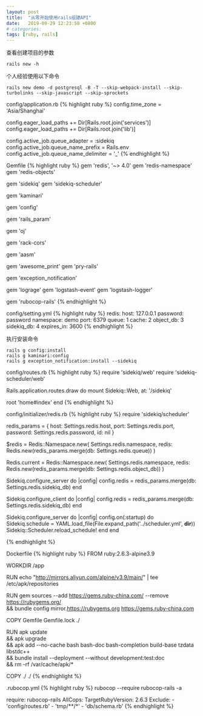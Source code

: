 ```yaml
---
layout: post
title:  "从零开始使用rails组建API"
date:   2019-09-29 12:23:58 +0800
# categories: 
tags: [ruby, rails]
---
```

查看创建项目的参数
```
rails new -h
```

个人经验使用以下命令
```
rails new demo -d postgresql -B -T --skip-webpack-install --skip-turbolinks --skip-javascript --skip-sprockets
```

config/application.rb
{% highlight ruby %}
config.time_zone = 'Asia/Shanghai'

config.eager_load_paths += Dir[Rails.root.join('services')]
config.eager_load_paths += Dir[Rails.root.join('lib')]

config.active_job.queue_adapter = :sidekiq
config.active_job.queue_name_prefix = Rails.env
config.active_job.queue_name_delimiter = '_'
{% endhighlight %}

Gemfile
{% highlight ruby %}
gem 'redis', '~> 4.0'
gem 'redis-namespace'
gem 'redis-objects'

gem 'sidekiq'
gem 'sidekiq-scheduler'

gem 'kaminari'

gem 'config'

gem 'rails_param'

gem 'oj'

gem 'rack-cors'

gem 'aasm'

gem 'awesome_print'
gem 'pry-rails'

gem 'exception_notification'

gem 'lograge'
gem 'logstash-event'
gem 'logstash-logger'

gem 'rubocop-rails'
{% endhighlight %}

config/setting.yml
{% highlight ruby %}
redis:
  host: 127.0.0.1
  password: password
  namespace: demo
  port: 6379
  queue: 1
  cache: 2
  object_db: 3
  sidekiq_db: 4
  expires_in: 3600
{% endhighlight %}

执行安装命令
```
rails g config:install
rails g kaminari:config
rails g exception_notification:install --sidekiq
```

config/routes.rb
{% highlight ruby %}
require 'sidekiq/web'
require 'sidekiq-scheduler/web'

Rails.application.routes.draw do
  mount Sidekiq::Web, at: '/sidekiq'

  root 'home#index'
end
{% endhighlight %}

config/initializer/redis.rb
{% highlight ruby %}
require 'sidekiq/scheduler'

redis_params = {
  host: Settings.redis.host,
  port: Settings.redis.port,
  password: Settings.redis.password,
  id: nil
}

$redis = Redis::Namespace.new(
  Settings.redis.namespace,
  redis: Redis.new(redis_params.merge(db: Settings.redis.queue))
)

Redis.current = Redis::Namespace.new(
  Settings.redis.namespace,
  redis: Redis.new(redis_params.merge(db: Settings.redis.object_db))
)

Sidekiq.configure_server do |config|
  config.redis = redis_params.merge(db: Settings.redis.sidekiq_db)
end

Sidekiq.configure_client do |config|
  config.redis = redis_params.merge(db: Settings.redis.sidekiq_db)
end

Sidekiq.configure_server do |config|
  config.on(:startup) do
    Sidekiq.schedule = YAML.load_file(File.expand_path('../scheduler.yml', __dir__))
    Sidekiq::Scheduler.reload_schedule!
  end
end

{% endhighlight %}

Dockerfile
{% highlight ruby %}
FROM ruby:2.6.3-alpine3.9

WORKDIR /app

RUN echo "http://mirrors.aliyun.com/alpine/v3.9/main/" | tee /etc/apk/repositories

RUN gem sources --add https://gems.ruby-china.com/ --remove https://rubygems.org/ \
    && bundle config mirror.https://rubygems.org https://gems.ruby-china.com

COPY Gemfile Gemfile.lock ./

RUN apk update \
  && apk upgrade \
  && apk add --no-cache bash bash-doc bash-completion build-base tzdata libstdc++ \
  && bundle install --deployment --without development:test:doc \
  && rm -rf /var/cache/apk/*

COPY ./ ./
{% endhighlight %}


.rubocop.yml
{% highlight ruby %}
rubocop --require rubocop-rails -a

require: rubocop-rails
AllCops:
  TargetRubyVersion: 2.6.3
  Exclude:
    - 'config/routes.rb'
    - 'tmp/**/*'
    - 'db/schema.rb'
{% endhighlight %}
